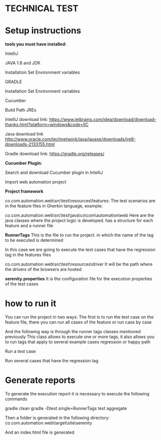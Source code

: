 # TECHNICAL TEST
# **Setup instructions**

**tools you must have installed:**

IntelliJ

JAVA 1.8 and JDK

Installation
Set Environment variables

GRADLE

Installation
Set Environment variables

Cucumber

Build Path JREs


IntelliJ download link: https://www.jetbrains.com/idea/download/download-thanks.html?platform=windows&code=IIC

Java download link
http://www.oracle.com/technetwork/java/javase/downloads/jre8-downloads-2133155.html

Gradle download link: https://gradle.org/releases/


**Cucumber Plugin:**

Search and download Cucumber plugin in IntelliJ

Import web automation project

**Project framework**

co.com.automation.web\src\test\resources\features:
The test scenarios are in the feature files in Gherkin language, example:

co.com.automation.web\src\test\java\co\com\automation\web
Here are the java classes where the project logic is developed. has a structure for each feature and a runner file

**RunnerTags**
This is the file to run the project. in which the name of the tag to be executed is determined

In this case we are going to execute the test cases that have the regression tag in the features files

co.com.automation.web\src\test\resources\driver
It will be the path where the drivers of the browsers are hosted

**serenity.properties**
It is the configuration file for the execution properties of the test cases


# **how to run it**
You can run the project in two ways:
The first is to run the test case on the feature file, there you can run all cases of the feature or run case by case


And the following way is through the runner tags classes mentioned previously
This class allows to execute one or more tags, it also allows you to run tags that apply to several example cases regression or happy path

Run a test case

Run several cases that have the regression tag


# **Generate reports**
To generate the execution report it is necessary to execute the following commands

gradle clean
gradle -Dtest.single=RunnerTags test aggregate

Then a folder is generated in the following directory:
co.com.automation.web\target\site\serenity

And an index.html file is generated











